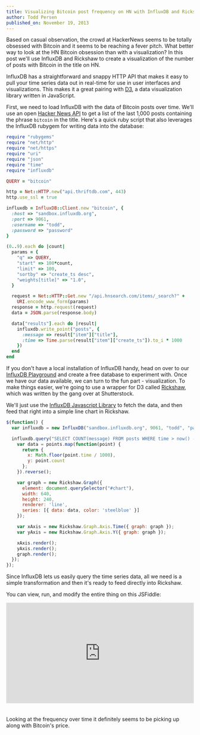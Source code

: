 ```yaml
---
title: Visualizing Bitcoin post frequency on HN with InfluxDB and Rickshaw
author: Todd Persen
published_on: November 19, 2013
---
```


Based on casual observation, the crowd at HackerNews seems to be totally obsessed 
with Bitcoin and it seems to be reaching a fever pitch. What better way to 
look at the HN Bitcoin obsession than with a visualization? In this post we'll 
use InfluxDB and Rickshaw to create a visualization of the number of posts with 
Bitcoin in the title on HN.

InfluxDB has a straightforward and snappy HTTP API that makes it easy to
pull your time series data out in real-time for use in user interfaces and
visualizations. This makes it a great pairing with [D3](http://d3js.org),
a data visualization library written in JavaScript.

First, we need to load InfluxDB with the data of Bitcoin posts over time. We'll use an 
open [Hacker News API](https://www.hnsearch.com/api) to get a list of the last 1,000 
posts containing the phrase `bitcoin` in the title. Here's a quick ruby script that 
also leverages the InfluxDB rubygem for writing data into the database:

```ruby
require "rubygems"
require "net/http"
require "net/https"
require "uri"
require "json"
require "time"
require "influxdb"

QUERY = "bitcoin"

http = Net::HTTP.new("api.thriftdb.com", 443)
http.use_ssl = true

influxdb = InfluxDB::Client.new "bitcoin", {
  :host => "sandbox.influxdb.org",
  :port => 9061,
  :username => "todd",
  :password => "password"
}

(0..9).each do |count|
  params = {
    "q" => QUERY,
    "start" => 100*count,
    "limit" => 100,
    "sortby" => "create_ts desc",
    "weights[title]" => "1.0",
  }

  request = Net::HTTP::Get.new "/api.hnsearch.com/items/_search?" +
    URI.encode_www_form(params)
  response = http.request(request)
  data = JSON.parse(response.body)

  data["results"].each do |result|
    influxdb.write_point("posts", {
      :message => result["item"]["title"],
      :time => Time.parse(result["item"]["create_ts"]).to_i * 1000
    })
  end
end
```

If you don't have a local installation of InfluxDB handy, head on over
to our [InfluxDB Playground](http://play.influxdb.org) and create a free
database to experiment with. Once we have our data available, we can turn to the fun part - visualization.
To make things easier, we're going to use a wrapper for D3
called [Rickshaw](http://code.shutterstock.com/rickshaw/), which was written
by the gang over at Shutterstock.

We'll just use the [InfluxDB Javascript Library](https://github.com/influxdb/influxdb-js)
to fetch the data, and then feed that right into a simple line chart in Rickshaw.

```javascript
$(function() {
  var influxdb = new InfluxDB("sandbox.influxdb.org", 9061, "todd", "password", "bitcoin");

  influxdb.query("SELECT COUNT(message) FROM posts WHERE time > now() - 365d GROUP BY time(24h);", function(points) {
    var data = points.map(function(point) {
      return {
        x: Math.floor(point.time / 1000),
        y: point.count
      };
    }).reverse();

    var graph = new Rickshaw.Graph({
      element: document.querySelector("#chart"),
      width: 640,
      height: 240,
      renderer: 'line',
      series: [{ data: data, color: 'steelblue' }]
    });

    var xAxis = new Rickshaw.Graph.Axis.Time({ graph: graph });
    var yAxis = new Rickshaw.Graph.Axis.Y({ graph: graph });

    xAxis.render();
    yAxis.render();
    graph.render();
  });
});
```

Since InfluxDB lets us easily query the time series data, all we need is a simple
transformation and then it's ready to feed directly into Rickshaw.

You can view, run, and modify the entire thing on this JSFiddle:

<iframe width="100%" height="270" style="margin-bottom: 20px;" src="http://jsfiddle.net/toddpersen/46ZRj/11/embedded/result,js,html,css" allowfullscreen="allowfullscreen" frameborder="0"></iframe>

Looking at the frequency over time it definitely seems to be picking up along with Bitcoin's price.
